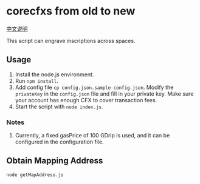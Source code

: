 # corecfxs from old to new

[中文说明](./readmezh.md)

This script can engrave inscriptions across spaces.

## Usage

1. Install the node.js environment.
2. Run `npm install`.
3. Add config file `cp config.json.sample config.json`. Modify the `privateKey` in the `config.json` file and fill in your private key. Make sure your account has enough CFX to cover transaction fees.
5. Start the script with `node index.js`.

### Notes

1. Currently, a fixed gasPrice of 100 GDrip is used, and it can be configured in the configuration file.

## Obtain Mapping Address

```shell
node getMapAddress.js
```
